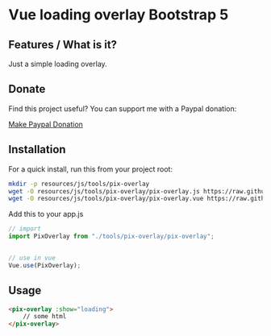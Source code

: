 # Vue loading overlay Bootstrap 5

## Features / What is it?

Just a simple loading overlay.

## Donate

Find this project useful? You can support me with a Paypal donation:

[Make Paypal Donation](https://www.paypal.com/donate/?hosted_button_id=2XCS6R3CTC5BA)

## Installation

For a quick install, run this from your project root:
```bash
mkdir -p resources/js/tools/pix-overlay
wget -O resources/js/tools/pix-overlay/pix-overlay.js https://raw.githubusercontent.com/pixsil/pix-overlay/main/pix-overlay/pix-overlay.js
wget -O resources/js/tools/pix-overlay/pix-overlay.vue https://raw.githubusercontent.com/pixsil/pix-overlay/main/pix-overlay/pix-overlay.vue
```

Add this to your app.js
```javascript
// import
import PixOverlay from "./tools/pix-overlay/pix-overlay";


// use in vue
Vue.use(PixOverlay);
```

## Usage

```html
<pix-overlay :show="loading">
    // some html
</pix-overlay>
```
